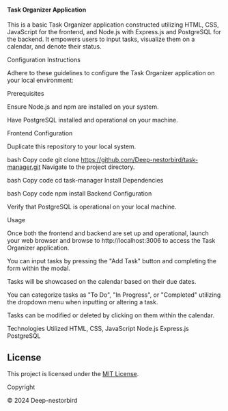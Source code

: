 #### Task Organizer Application

This is a basic Task Organizer application constructed utilizing HTML, CSS, JavaScript for the frontend, and Node.js with Express.js and PostgreSQL for the backend. It empowers users to input tasks, visualize them on a calendar, and denote their status.

Configuration Instructions

Adhere to these guidelines to configure the Task Organizer application on your local environment:

Prerequisites

Ensure Node.js and npm are installed on your system.

Have PostgreSQL installed and operational on your machine.

Frontend Configuration

Duplicate this repository to your local system.

bash
Copy code
git clone https://github.com/Deep-nestorbird/task-manager.git
Navigate to the project directory.

bash
Copy code
cd task-manager
Install Dependencies

bash
Copy code
npm install
Backend Configuration

Verify that PostgreSQL is operational on your local machine.

Usage

Once both the frontend and backend are set up and operational, launch your web browser and browse to http://localhost:3006 to access the Task Organizer application.

You can input tasks by pressing the "Add Task" button and completing the form within the modal.

Tasks will be showcased on the calendar based on their due dates.

You can categorize tasks as "To Do", "In Progress", or "Completed" utilizing the dropdown menu when inputting or altering a task.

Tasks can be modified or deleted by clicking on them within the calendar.

Technologies Utilized
HTML, CSS, JavaScript
Node.js
Express.js
PostgreSQL

## License

This project is licensed under the [MIT License](LICENSE).

Copyright

© 2024 Deep-nestorbird







